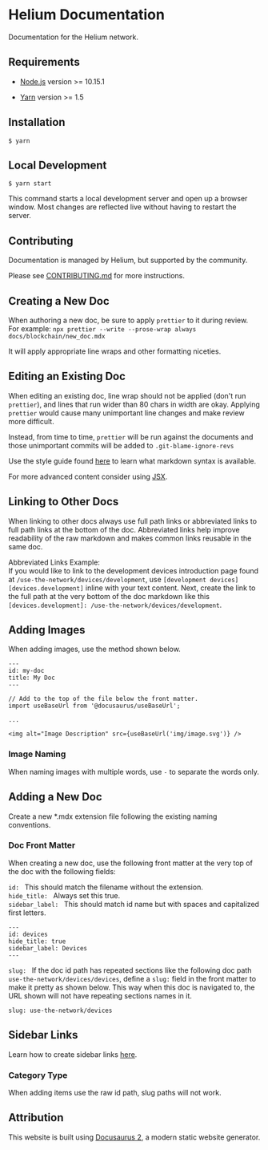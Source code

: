 # Helium Documentation

Documentation for the Helium network.

## Requirements

- [Node.js](https://nodejs.org/en/download) version >= 10.15.1

- [Yarn](https://classic.yarnpkg.com/en/docs/install) version >= 1.5

## Installation

```
$ yarn
```

## Local Development

```
$ yarn start
```

This command starts a local development server and open up a browser window.
Most changes are reflected live without having to restart the server.

## Contributing

Documentation is managed by Helium, but supported by the community.

Please see [CONTRIBUTING.md](CONTRIBUTING.md) for more instructions.

## Creating a New Doc

When authoring a new doc, be sure to apply `prettier` to it during review. For
example: `npx prettier --write --prose-wrap always docs/blockchain/new_doc.mdx`

It will apply appropriate line wraps and other formatting niceties.

## Editing an Existing Doc

When editing an existing doc, line wrap should not be applied (don't run
`prettier`), and lines that run wider than 80 chars in width are okay. Applying
`prettier` would cause many unimportant line changes and make review more
difficult.

Instead, from time to time, `prettier` will be run against the documents and
those unimportant commits will be added to `.git-blame-ignore-revs`

Use the style guide found [here](docs/style-guide) to learn what markdown syntax
is available.

For more advanced content consider using
[JSX](https://v2.docusaurus.io/docs/markdown-features/#embedding-react-components-with-mdx).

## Linking to Other Docs

When linking to other docs always use full path links or abbreviated links to
full path links at the bottom of the doc. Abbreviated links help improve
readability of the raw markdown and makes common links reusable in the same doc.

Abbreviated Links Example:  
If you would like to link to the development devices introduction page found at
`/use-the-network/devices/development`, use
`[development devices][devices.development]` inline with your text content.
Next, create the link to the full path at the very bottom of the doc markdown
like this `[devices.development]: /use-the-network/devices/development`.

## Adding Images

When adding images, use the method shown below.

```
---
id: my-doc
title: My Doc
---

// Add to the top of the file below the front matter.
import useBaseUrl from '@docusaurus/useBaseUrl';

...

<img alt="Image Description" src={useBaseUrl('img/image.svg')} />
```

### Image Naming

When naming images with multiple words, use `-` to separate the words only.

## Adding a New Doc

Create a new \*.mdx extension file following the existing naming conventions.

### Doc Front Matter

When creating a new doc, use the following front matter at the very top of the
doc with the following fields:

`id: ` This should match the filename without the extension.  
`hide_title: ` Always set this true.  
`sidebar_label: ` This should match id name but with spaces and capitalized
first letters.

```
---
id: devices
hide_title: true
sidebar_label: Devices
---
```

`slug: ` If the doc id path has repeated sections like the following doc path
`use-the-network/devices/devices`, define a `slug:` field in the front matter to
make it pretty as shown below. This way when this doc is navigated to, the URL
shown will not have repeating sections names in it.

```
slug: use-the-network/devices
```

## Sidebar Links

Learn how to create sidebar links
[here](https://v2.docusaurus.io/docs/docs-introduction/#sidebar-object).

### Category Type

When adding items use the raw id path, slug paths will not work.

## Attribution

This website is built using [Docusaurus 2](https://v2.docusaurus.io/), a modern
static website generator.
